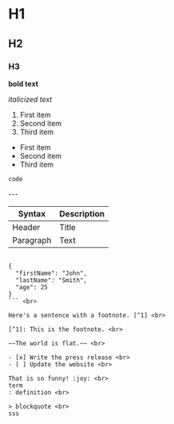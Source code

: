 # H1 <br>
## H2 <br>
### H3 <br>
**bold text** <br>

*italicized text* <br>

1. First item <br>
2. Second item <br>
3. Third item <br>

- First item <br>
- Second item <br>
- Third item <br>

`code` <br>

--- <br>

| Syntax | Description | 
| ----------- | ----------- | 
| Header | Title | 
| Paragraph | Text | <br>

```

{
  "firstName": "John",
  "lastName": "Smith",
  "age": 25
}
``` <br>

Here's a sentence with a footnote. [^1] <br>

[^1]: This is the footnote. <br>

~~The world is flat.~~ <br>

- [x] Write the press release <br>
- [ ] Update the website <br>

That is so funny! :joy: <br>
term
: definition <br>

> blockquote <br>
sss








